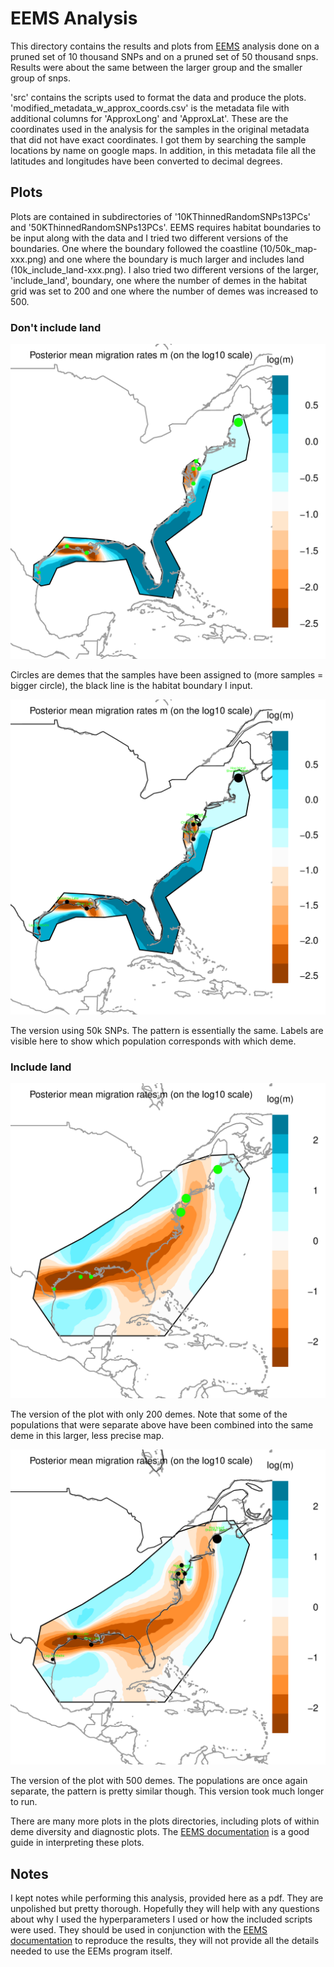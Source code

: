 # EEMS Analysis

This directory contains the results and plots from [EEMS](https://github.com/dipetkov/eems) analysis done on a pruned set of 10 thousand SNPs and on a pruned set of 50 thousand snps. Results were about the same between the larger group and the smaller group of snps. 

'src' contains the scripts used to format the data and produce the plots. 'modified_metadata_w_approx_coords.csv' is the metadata file with additional columns for 'ApproxLong' and 'ApproxLat'. These are the coordinates used in the analysis for the samples in the original metadata that did not have exact coordinates. I got them by searching the sample locations by name on google maps. In addition, in this metadata file all the latitudes and longitudes have been converted to decimal degrees.

## Plots

Plots are contained in subdirectories of '10KThinnedRandomSNPs13PCs' and '50KThinnedRandomSNPs13PCs'. EEMS requires habitat boundaries to be input along with the data and I tried two different versions of the boundaries. One where the boundary followed the coastline (10/50k_map-xxx.png) and one where the boundary is much larger and includes land (10k_include_land-xxx.png). I also tried two different versions of the larger, 'include_land', boundary, one where the number of demes in the habitat grid was set to 200 and one where the number of demes was increased to 500. 

### Don't include land

![10k-labels-mrates01.png](./10KThinnedRandomSNPs13PCs/plots/10k_map-mrates01.png)

Circles are demes that the samples have been assigned to (more samples = bigger circle), the black line is the habitat boundary I input.

![50k_map-mrates01.png](./50KThinnedRandomSNPs13PCs/plots/labels-mrates01.png)

The version using 50k SNPs. The pattern is essentially the same. Labels are visible here to show which population corresponds with which deme.

### Include land

![10k_include_land-mrates01.png](./10KThinnedRandomSNPs13PCs/plots/10k_include_land-mrates01.png)

The version of the plot with only 200 demes. Note that some of the populations that were separate above have been combined into the same deme in this larger, less precise map.

![10k-labels_land_500_demes-mrates01.png](./10KThinnedRandomSNPs13PCs/plots/labels_land_500_demes-mrates01.png)

The version of the plot with 500 demes. The populations are once again separate, the pattern is pretty similar though. This version took much longer to run. 


There are many more plots in the plots directories, including plots of within deme diversity and diagnostic plots. The [EEMS documentation](https://github.com/dipetkov/eems/blob/master/Documentation/EEMS-doc.pdf) is a good guide in interpreting these plots.

## Notes

I kept notes while performing this analysis, provided here as a pdf. They are unpolished but pretty thorough. Hopefully they will help with any questions about why I used the hyperparameters I used or how the included scripts were used. They should be used in conjunction with the [EEMS documentation](https://github.com/dipetkov/eems/blob/master/Documentation/EEMS-doc.pdf) to reproduce the results, they will not provide all the details needed to use the EEMs program itself. 

 
